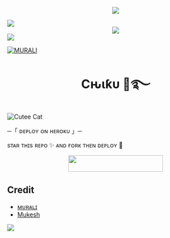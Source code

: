<p align="center"> 
   <img src="https://capsule-render.vercel.app/api?type=waving&color=gradient&text=𝑴𝑼𝑹𝜜𝑳𝑰&height=100&section=header"/> 
 </p> 
 
<img src="https://user-images.githubusercontent.com/73097560/115834477-dbab4500-a447-11eb-908a-139a6edaec5c.gif"> 

<div align="center">
  <img src="https://readme-typing-svg.herokuapp.com?color=FFA500&center=true&lines=Welcome+To+Chiku+Chat+Bot;Im+An+Ai+Based+Chat+Bot&width=600&height=180">
</div>

<img src="https://user-images.githubusercontent.com/73097560/115834477-dbab4500-a447-11eb-908a-139a6edaec5c.gif"> 


   [![MURALI](https://github-stats-alpha.vercel.app/api?username=ZeroXCoderZ&cc=255&tc=fff&ic=ff69b4&bc=870 "ZeroXCoderZ")](https://github-stats-alpha.vercel.app/api?username=ZeroXCoderZ&cc=000&tc=fff&ic=fff&bc=000 "ZeroXCoderZ")
   

   
<h1 align="center"><b> Cԋιƙυ 💓࿐ </b></h1>


![Cutee Cat](https://media.giphy.com/media/oGTtrMPZhFmD5AzRYJ/giphy.gif)


 ─「 ᴅᴇᴩʟᴏʏ ᴏɴ ʜᴇʀᴏᴋᴜ 」─
</h3>

sᴛᴀʀ ᴛʜɪs ʀᴇᴘᴏ ✨ ᴀɴᴅ ғᴏʀᴋ ᴛʜᴇɴ ᴅᴇᴘʟᴏʏ 🥀
<p align="center"><a href="https://dashboard.heroku.com/new?template=https://github.com/ZeroXCoderZ/devraj"> <img src="https://img.shields.io/badge/Deploy%20On%20Heroku-blue?style=for-the-badge&logo=heroku" width="220" height="38.45"/></a></p>
<h3 align="center">


## Credit
- [ᴍᴜʀᴀʟɪ](https://t.me/ZeroXCoderz)
- [Mukesh](https://t.me/itzmstboy)

<img src="https://user-images.githubusercontent.com/73097560/115834477-dbab4500-a447-11eb-908a-139a6edaec5c.gif"> 

